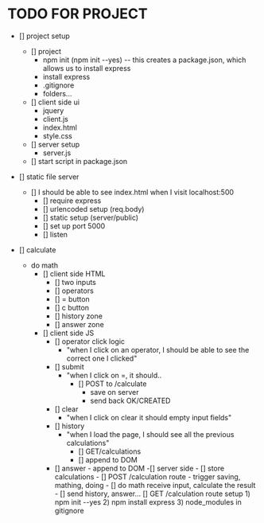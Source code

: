 # TODO FOR PROJECT

- [] project setup

  - [] project
    - npm init (npm init --yes) -- this creates a package.json, which allows us to install express
    - install express
    - .gitignore
    - folders...
  - [] client side ui
    - jquery
    - client.js
    - index.html
    - style.css
  - [] server setup
    - server.js
  - [] start script in package.json

- [] static file server

  - [] I should be able to see index.html when I visit localhost:500
    - [] require express
    - [] urlencoded setup (req.body)
    - [] static setup (server/public)
    - [] set up port 5000
    - [] listen

- [] calculate
  - do math
    - [] client side HTML
      - [] two inputs
      - [] operators
      - [] = button
      - [] c button
      - [] history zone
      - [] answer zone
    - [] client side JS
      - [] operator click logic
        - "when I click on an operator, I should be able to see the correct one I clicked"
      - [] submit
        - "when I click on =, it should..
          - [] POST to /calculate
            - save on server
            - send back OK/CREATED
      - [] clear
        - "when I click on clear it should empty input fields"
      - [] history
        - "when I load the page, I should see all the previous calculations"
          - [] GET/calculations
          - [] append to DOM
      - [] answer - append to DOM
        -[] server side - [] store calculations - [] POST /calculation route - trigger saving, mathing, doing - [] do math
        receive input, calculate the result - [] send history, answer...
        [] GET /calculation route
        setup 1) npm init --yes 2) npm install express 3) node_modules in gitignore
